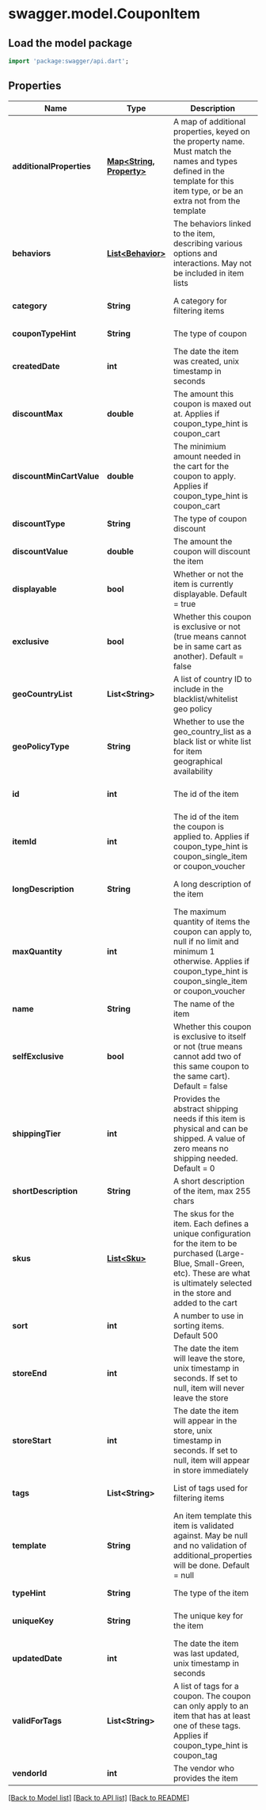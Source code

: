 # swagger.model.CouponItem

## Load the model package
```dart
import 'package:swagger/api.dart';
```

## Properties
Name | Type | Description | Notes
------------ | ------------- | ------------- | -------------
**additionalProperties** | [**Map&lt;String, Property&gt;**](Property.md) | A map of additional properties, keyed on the property name.  Must match the names and types defined in the template for this item type, or be an extra not from the template | [optional] [default to {}]
**behaviors** | [**List&lt;Behavior&gt;**](Behavior.md) | The behaviors linked to the item, describing various options and interactions. May not be included in item lists | [optional] [default to []]
**category** | **String** | A category for filtering items | [optional] [default to null]
**couponTypeHint** | **String** | The type of coupon | [default to null]
**createdDate** | **int** | The date the item was created, unix timestamp in seconds | [optional] [default to null]
**discountMax** | **double** | The amount this coupon is maxed out at.  Applies if coupon_type_hint is coupon_cart | [optional] [default to null]
**discountMinCartValue** | **double** | The minimium amount needed in the cart for the coupon to apply.  Applies if coupon_type_hint is coupon_cart | [optional] [default to null]
**discountType** | **String** | The type of coupon discount | [default to null]
**discountValue** | **double** | The amount the coupon will discount the item | [default to null]
**displayable** | **bool** | Whether or not the item is currently displayable.  Default &#x3D; true | [optional] [default to null]
**exclusive** | **bool** | Whether this coupon is exclusive or not (true means cannot be in same cart as another).  Default &#x3D; false | [optional] [default to null]
**geoCountryList** | **List&lt;String&gt;** | A list of country ID to include in the blacklist/whitelist geo policy | [optional] [default to []]
**geoPolicyType** | **String** | Whether to use the geo_country_list as a black list or white list for item geographical availability | [optional] [default to null]
**id** | **int** | The id of the item | [optional] [default to null]
**itemId** | **int** | The id of the item the coupon is applied to.  Applies if coupon_type_hint is coupon_single_item or coupon_voucher | [optional] [default to null]
**longDescription** | **String** | A long description of the item | [optional] [default to null]
**maxQuantity** | **int** | The maximum quantity of items the coupon can apply to, null if no limit and minimum 1 otherwise.  Applies if coupon_type_hint is coupon_single_item or coupon_voucher | [optional] [default to null]
**name** | **String** | The name of the item | [default to null]
**selfExclusive** | **bool** | Whether this coupon is exclusive to itself or not (true means cannot add two of this same coupon to the same cart).  Default &#x3D; false | [optional] [default to null]
**shippingTier** | **int** | Provides the abstract shipping needs if this item is physical and can be shipped.  A value of zero means no shipping needed.  Default &#x3D; 0 | [optional] [default to null]
**shortDescription** | **String** | A short description of the item, max 255 chars | [optional] [default to null]
**skus** | [**List&lt;Sku&gt;**](Sku.md) | The skus for the item. Each defines a unique configuration for the item to be purchased (Large-Blue, Small-Green, etc). These are what is ultimately selected in the store and added to the cart | [default to []]
**sort** | **int** | A number to use in sorting items.  Default 500 | [optional] [default to null]
**storeEnd** | **int** | The date the item will leave the store, unix timestamp in seconds.  If set to null, item will never leave the store | [optional] [default to null]
**storeStart** | **int** | The date the item will appear in the store, unix timestamp in seconds.  If set to null, item will appear in store immediately | [optional] [default to null]
**tags** | **List&lt;String&gt;** | List of tags used for filtering items | [optional] [default to []]
**template** | **String** | An item template this item is validated against.  May be null and no validation of additional_properties will be done.  Default &#x3D; null | [optional] [default to null]
**typeHint** | **String** | The type of the item | [default to null]
**uniqueKey** | **String** | The unique key for the item | [optional] [default to null]
**updatedDate** | **int** | The date the item was last updated, unix timestamp in seconds | [optional] [default to null]
**validForTags** | **List&lt;String&gt;** | A list of tags for a coupon.  The coupon can only apply to an item that has at least one of these tags.  Applies if coupon_type_hint is coupon_tag | [optional] [default to []]
**vendorId** | **int** | The vendor who provides the item | [default to null]

[[Back to Model list]](../README.md#documentation-for-models) [[Back to API list]](../README.md#documentation-for-api-endpoints) [[Back to README]](../README.md)


